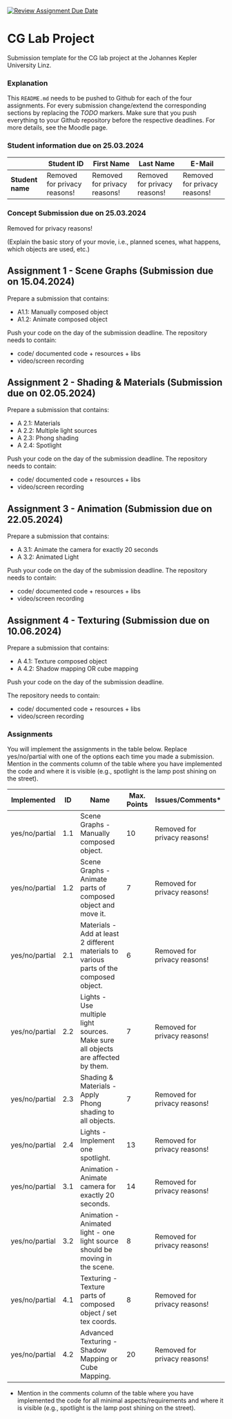 [![Review Assignment Due Date](https://classroom.github.com/assets/deadline-readme-button-24ddc0f5d75046c5622901739e7c5dd533143b0c8e959d652212380cedb1ea36.svg)](https://classroom.github.com/a/VLeXbpks)
# CG Lab Project

Submission template for the CG lab project at the Johannes Kepler University Linz.

### Explanation

This `README.md` needs to be pushed to Github for each of the four assignments. For every submission change/extend the corresponding sections by replacing the *TODO* markers. Make sure that you push everything to your Github repository before the respective deadlines. For more details, see the Moodle page.

### Student information due on 25.03.2024

|                  | Student ID | First Name | Last Name | E-Mail                   |
| ---------------- | ---------- | ---------- | --------- | ------------------------ |
| **Student name** | Removed for privacy reasons! | Removed for privacy reasons! | Removed for privacy reasons! | Removed for privacy reasons! |

### Concept Submission due on 25.03.2024

Removed for privacy reasons!

(Explain the basic story of your movie, i.e., planned scenes, what happens, which objects are used, etc.)

## Assignment 1 - Scene Graphs (Submission due on 15.04.2024)

Prepare a submission that contains:

* A1.1: Manually composed object 
* A1.2: Animate composed object 

Push your code on the day of the submission deadline.
The repository needs to contain:

* code/ documented code + resources + libs
* video/screen recording 

## Assignment 2 - Shading & Materials (Submission due on 02.05.2024)

Prepare a submission that contains:

* A 2.1: Materials 
* A 2.2: Multiple light sources 
* A 2.3: Phong shading
* A 2.4: Spotlight 

Push your code on the day of the submission deadline.
The repository needs to contain:

* code/ documented code + resources + libs
* video/screen recording 

## Assignment 3 - Animation (Submission due on 22.05.2024)

Prepare a submission that contains:

* A 3.1: Animate the camera for exactly 20 seconds
* A 3.2: Animated Light

Push your code on the day of the submission deadline.
The repository needs to contain:

* code/ documented code + resources + libs
* video/screen recording 

## Assignment 4 - Texturing (Submission due on 10.06.2024)

Prepare a submission that contains:

* A 4.1: Texture composed object 
* A 4.2: Shadow mapping OR cube mapping 

Push your code on the day of the submission deadline.

The repository needs to contain:

* code/ documented code + resources + libs
* video/screen recording 

### Assignments

You will implement the assignments in the table below. Replace yes/no/partial with one of the options each time you made a submission.
Mention in the comments column of the table where you have implemented the code and where it is visible (e.g., spotlight is the lamp post shining on the street).


| Implemented    | ID  | Name                                                                                    | Max. Points | Issues/Comments* |
| -------------- | --- | --------------------------------------------------------------------------------------- | ----------- | ---------------- |
| yes/no/partial | 1.1 | Scene Graphs - Manually composed object.                                                | 10          | Removed for privacy reasons! | 
| yes/no/partial | 1.2 | Scene Graphs - Animate parts of composed object and move it.                            | 7           | Removed for privacy reasons! |
| yes/no/partial | 2.1 | Materials - Add at least 2 different materials to various parts of the composed object. | 6           | Removed for privacy reasons! |
| yes/no/partial | 2.2 | Lights - Use multiple light sources. Make sure all objects are affected by them. 		 | 7           | Removed for privacy reasons! |
| yes/no/partial | 2.3 | Shading & Materials - Apply Phong shading to all objects.                               | 7           | Removed for privacy reasons! |
| yes/no/partial | 2.4 | Lights - Implement one spotlight.                                                       | 13          | Removed for privacy reasons! |
| yes/no/partial | 3.1 | Animation - Animate camera for exactly 20 seconds.                                      | 14          | Removed for privacy reasons! |
| yes/no/partial | 3.2 | Animation - Animated light - one light source should be moving in the scene.            | 8           | Removed for privacy reasons! |
| yes/no/partial | 4.1 | Texturing - Texture parts of composed object / set tex coords.                          | 8           | Removed for privacy reasons! |
| yes/no/partial | 4.2 | Advanced Texturing - Shadow Mapping or Cube Mapping.                                    | 20          | Removed for privacy reasons! |

* Mention in the comments column of the table where you have implemented the code for all minimal aspects/requirements and where it is visible (e.g., spotlight is the lamp post shining on the street).
